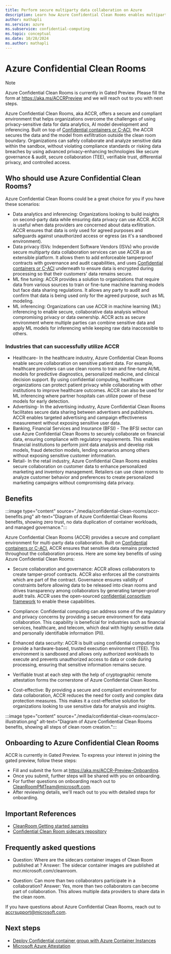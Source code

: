 ```yaml
---
title: Perform secure multiparty data collaboration on Azure
description: Learn how Azure Confidential Clean Rooms enables multiparty collaborations while keeping your data safe from other collaborators.
author: mathapli
ms.service: azure
ms.subservice: confidential-computing
ms.topic: conceptual
ms.date: 10/28/2024
ms.author: mathapli
---
```


# Azure Confidential Clean Rooms

> [!NOTE]
> Azure Confidential Clean Rooms is currently in Gated Preview. Please fill the form at https://aka.ms/ACCRPreview and we will reach out to you with next steps.

Azure Confidential Clean Rooms, aka ACCR, offers a secure and compliant environment that helps organizations overcome the challenges of using privacy-sensitive data for data analytics, AI model development and inferencing. Built on top of [Confidential containers or C-ACI](../confidential-computing/confidential-containers.md), the ACCR secures the data and the model from exfiltration outside the clean room boundary.
Organizations can safely collaborate and analyze sensitive data within the sandbox, without violating compliance standards or risking data breaches by using advanced privacy-enhancing technologies like secure governance & audit, secure collaboration (TEE), verifiable trust, differential privacy, and controlled access.

## Who should use Azure Confidential Clean Rooms?
Azure Confidential Clean Rooms could be a great choice for you if you have these scenarios: 

- Data analytics and inferencing: Organizations looking to build insights on second-party data while ensuring data privacy can use ACCR. ACCR is useful when data providers are concerned about data exfiltration. ACCR ensures that data is only used for agreed purposes and safeguards against unauthorized access or egress (as it's a sandboxed environment). 
- Data privacy ISVs: Independent Software Vendors (ISVs) who provide secure multiparty data collaboration services can use ACCR as an extensible platform. It allows them to add enforceable tamperproof contracts with governance and audit capabilities, and uses [Confidential containers or C-ACI](../confidential-computing/confidential-containers.md) underneath to ensure data is encrypted during processing so that their customers' data remains secure.
- ML fine tuning: ACCR provides a solution to organizations that require data from various sources to train or fine-tune machine learning models but face data sharing regulations. It allows any party to audit and confirm that data is being used only for the agreed purpose, such as ML modeling.
- ML inferencing: Organizations can use ACCR in machine learning (ML) inferencing to enable secure, collaborative data analysis without compromising privacy or data ownership. ACCR acts as secure environment where multiple parties can combine sensitive data and apply ML models for inferencing while keeping raw data inaccessible to others.

### Industries that can successfully utilize ACCR
- Healthcare- In the healthcare industry, Azure Confidential Clean Rooms enable secure collaboration on sensitive patient data. For example, healthcare providers can use clean rooms to train and fine-tune AI/ML models for predictive diagnostics, personalized medicine, and clinical decision support. By using confidential computing, healthcare organizations can protect patient privacy while collaborating with other institutions to improve healthcare outcomes.
ACCR can also be used for ML inferencing where partner hospitals can utilize power of these models for early detection.
- Advertising- In the advertising industry, Azure Confidential Clean Rooms facilitates secure data sharing between advertisers and publishers. ACCR enables targeted advertising and campaign effectiveness measurement without exposing sensitive user data.
- Banking, Financial Services and Insurance (BFSI) - The BFSI sector can use Azure Confidential Clean Rooms to securely collaborate on financial data, ensuring compliance with regulatory requirements. This enables financial institutions to perform joint data analysis and develop risk models, fraud detection models, lending scenarios among others without exposing sensitive customer information.
- Retail- In the retail industry, Azure Confidential Clean Rooms enables secure collaboration on customer data to enhance personalized marketing and inventory management. Retailers can use clean rooms to analyze customer behavior and preferences to create personalized marketing campaigns without compromising data privacy.

## Benefits

:::image type="content" source="./media/confidential-clean-rooms/accr-benefits.png" alt-text="Diagram of Azure Confidential Clean Rooms benefits, showing zero trust, no data duplication of container workloads, and managed governance.":::

Azure Confidential Clean Rooms (ACCR) provides a secure and compliant environment for multi-party data collaboration. Built on [Confidential containers or C-ACI](../confidential-computing/confidential-containers.md), ACCR ensures that sensitive data remains protected throughout the collaboration process. Here are some key benefits of using Azure Confidential Clean Rooms:

- Secure collaboration and governance:
ACCR allows collaborators to create tamper-proof contracts. ACCR also enforces all the constraints which are part of the contract. Governance ensures validity of constraints before allowing data to be released into clean rooms and drives transparency among collaborators by generating tamper-proof audit trails. ACCR uses the open-sourced [confidential consortium framework](https://microsoft.github.io/CCF/main/overview/what_is_ccf.html) to enable these capabilities.
- Compliance:
Confidential computing can address some of the regulatory and privacy concerns by providing a secure environment for data collaboration. This capability is beneficial for industries such as financial services, healthcare, and telecom, which deal with highly sensitive data and personally identifiable information (PII).
- Enhanced data security:
ACCR is built using confidential computing to provide a hardware-based, trusted execution environment (TEE). This environment is sandboxed and allows only authorized workloads to execute and prevents unauthorized access to data or code during processing, ensuring that sensitive information remains secure.
- Verifiable trust at each step with the help of cryptographic remote attestation forms the cornerstone of Azure Confidential Clean Rooms.

- Cost-effective: 
By providing a secure and compliant environment for data collaboration, ACCR reduces the need for costly and complex data protection measures. This makes it a cost-effective solution for organizations looking to use sensitive data for analysis and insights.

:::image type="content" source="./media/confidential-clean-rooms/accr-illustration.png" alt-text="Diagram of Azure Confidential Clean Rooms benefits, showing all steps of clean room creation.":::


## Onboarding to Azure Confidential Clean Rooms
ACCR is currently in Gated Preview. To express your interest in joining the gated preview, follow these steps:
- Fill and submit the form at https://aka.ms/ACCR-Preview-Onboarding.
- Once you submit, further steps will be shared with you on onboarding. 
- For further questions on onboarding reach out to  CleanRoomPMTeam@microsoft.com.
- After reviewing details, we'll reach out to you with detailed steps for onboarding.

## Important References

- [CleanRoom Getting started samples](https://github.com/Azure-Samples/azure-cleanroom-samples)
- [Confidential Clean Room sidecars repository](https://github.com/Azure/azure-cleanroom/)

## Frequently asked questions

- Question: Where are the sidecars container images of Clean Room published at ?
  Answer: The sidecar container images are published at mcr.microsoft.com/cleanroom.

- Question: Can more than two collaborators participate in a collaboration?
  Answer: Yes, more than two collaborators can become part of collaboration. This allows multiple data providers to share data in the clean room.

If you have questions about Azure Confidential Clean Rooms, reach out to <accrsupport@microsoft.com>.

## Next steps

- [Deploy Confidential container group with Azure Container Instances](/azure/container-instances/container-instances-tutorial-deploy-confidential-containers-cce-arm)
- [Microsoft Azure Attestation](/azure/attestation/overview)